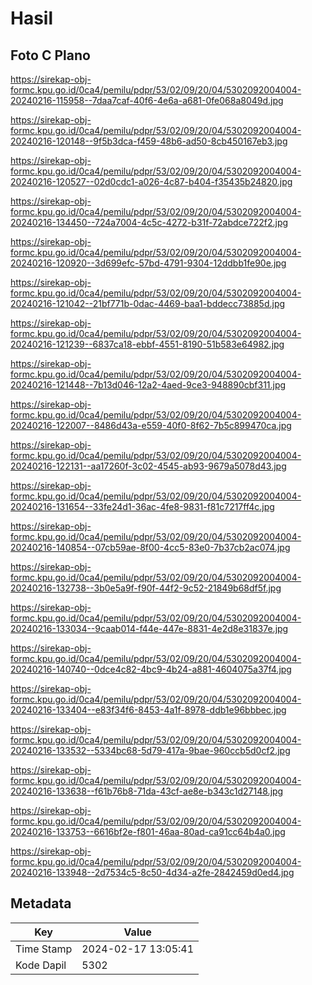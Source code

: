 # Hasil

## Foto C Plano

https://sirekap-obj-formc.kpu.go.id/0ca4/pemilu/pdpr/53/02/09/20/04/5302092004004-20240216-115958--7daa7caf-40f6-4e6a-a681-0fe068a8049d.jpg

https://sirekap-obj-formc.kpu.go.id/0ca4/pemilu/pdpr/53/02/09/20/04/5302092004004-20240216-120148--9f5b3dca-f459-48b6-ad50-8cb450167eb3.jpg

https://sirekap-obj-formc.kpu.go.id/0ca4/pemilu/pdpr/53/02/09/20/04/5302092004004-20240216-120527--02d0cdc1-a026-4c87-b404-f35435b24820.jpg

https://sirekap-obj-formc.kpu.go.id/0ca4/pemilu/pdpr/53/02/09/20/04/5302092004004-20240216-134450--724a7004-4c5c-4272-b31f-72abdce722f2.jpg

https://sirekap-obj-formc.kpu.go.id/0ca4/pemilu/pdpr/53/02/09/20/04/5302092004004-20240216-120920--3d699efc-57bd-4791-9304-12ddbb1fe90e.jpg

https://sirekap-obj-formc.kpu.go.id/0ca4/pemilu/pdpr/53/02/09/20/04/5302092004004-20240216-121042--21bf771b-0dac-4469-baa1-bddecc73885d.jpg

https://sirekap-obj-formc.kpu.go.id/0ca4/pemilu/pdpr/53/02/09/20/04/5302092004004-20240216-121239--6837ca18-ebbf-4551-8190-51b583e64982.jpg

https://sirekap-obj-formc.kpu.go.id/0ca4/pemilu/pdpr/53/02/09/20/04/5302092004004-20240216-121448--7b13d046-12a2-4aed-9ce3-948890cbf311.jpg

https://sirekap-obj-formc.kpu.go.id/0ca4/pemilu/pdpr/53/02/09/20/04/5302092004004-20240216-122007--8486d43a-e559-40f0-8f62-7b5c899470ca.jpg

https://sirekap-obj-formc.kpu.go.id/0ca4/pemilu/pdpr/53/02/09/20/04/5302092004004-20240216-122131--aa17260f-3c02-4545-ab93-9679a5078d43.jpg

https://sirekap-obj-formc.kpu.go.id/0ca4/pemilu/pdpr/53/02/09/20/04/5302092004004-20240216-131654--33fe24d1-36ac-4fe8-9831-f81c7217ff4c.jpg

https://sirekap-obj-formc.kpu.go.id/0ca4/pemilu/pdpr/53/02/09/20/04/5302092004004-20240216-140854--07cb59ae-8f00-4cc5-83e0-7b37cb2ac074.jpg

https://sirekap-obj-formc.kpu.go.id/0ca4/pemilu/pdpr/53/02/09/20/04/5302092004004-20240216-132738--3b0e5a9f-f90f-44f2-9c52-21849b68df5f.jpg

https://sirekap-obj-formc.kpu.go.id/0ca4/pemilu/pdpr/53/02/09/20/04/5302092004004-20240216-133034--9caab014-f44e-447e-8831-4e2d8e31837e.jpg

https://sirekap-obj-formc.kpu.go.id/0ca4/pemilu/pdpr/53/02/09/20/04/5302092004004-20240216-140740--0dce4c82-4bc9-4b24-a881-4604075a37f4.jpg

https://sirekap-obj-formc.kpu.go.id/0ca4/pemilu/pdpr/53/02/09/20/04/5302092004004-20240216-133404--e83f34f6-8453-4a1f-8978-ddb1e96bbbec.jpg

https://sirekap-obj-formc.kpu.go.id/0ca4/pemilu/pdpr/53/02/09/20/04/5302092004004-20240216-133532--5334bc68-5d79-417a-9bae-960ccb5d0cf2.jpg

https://sirekap-obj-formc.kpu.go.id/0ca4/pemilu/pdpr/53/02/09/20/04/5302092004004-20240216-133638--f61b76b8-71da-43cf-ae8e-b343c1d27148.jpg

https://sirekap-obj-formc.kpu.go.id/0ca4/pemilu/pdpr/53/02/09/20/04/5302092004004-20240216-133753--6616bf2e-f801-46aa-80ad-ca91cc64b4a0.jpg

https://sirekap-obj-formc.kpu.go.id/0ca4/pemilu/pdpr/53/02/09/20/04/5302092004004-20240216-133948--2d7534c5-8c50-4d34-a2fe-2842459d0ed4.jpg


## Metadata

| Key        | Value               |
| ---------- | ------------------- |
| Time Stamp | 2024-02-17 13:05:41 |
| Kode Dapil | 5302                |



